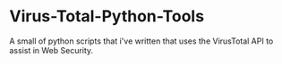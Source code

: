 # Virus-Total-Python-Tools

A small of python scripts that i've written that uses the VirusTotal API to assist in Web Security.
